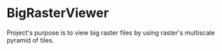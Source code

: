 # BigRasterViewer
Project's purpose is to view big raster files by using raster's multiscale pyramid of tiles.
